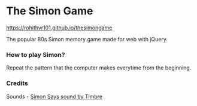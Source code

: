 # The Simon Game

https://rohithvr101.github.io/thesimongame

The popular 80s Simon memory game made for web with jQuery. 

### How to play Simon?
Repeat the pattern that the computer makes everytime from the beginning.

### Credits

Sounds - [Simon Says sound by Timbre](https://freesound.org/people/Timbre/sounds/171398/)
